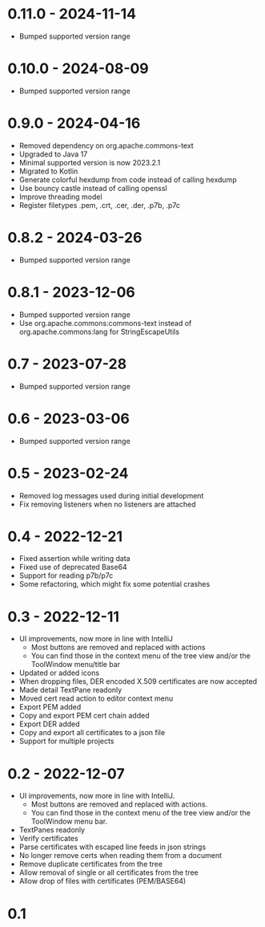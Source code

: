 # 0.11.0 - 2024-11-14

* Bumped supported version range

# 0.10.0 - 2024-08-09

* Bumped supported version range

# 0.9.0 - 2024-04-16

* Removed dependency on org.apache.commons-text
* Upgraded to Java 17
* Minimal supported version is now 2023.2.1
* Migrated to Kotlin
* Generate colorful hexdump from code instead of calling hexdump
* Use bouncy castle instead of calling openssl
* Improve threading model
* Register filetypes .pem, .crt, .cer, .der, .p7b, .p7c

# 0.8.2 - 2024-03-26

* Bumped supported version range

# 0.8.1 - 2023-12-06

* Bumped supported version range
* Use org.apache.commons:commons-text instead of org.apache.commons:lang for StringEscapeUtils

# 0.7 - 2023-07-28

* Bumped supported version range

# 0.6 - 2023-03-06

* Bumped supported version range

# 0.5 - 2023-02-24

* Removed log messages used during initial development
* Fix removing listeners when no listeners are attached

# 0.4 - 2022-12-21

* Fixed assertion while writing data
* Fixed use of deprecated Base64 
* Support for reading p7b/p7c
* Some refactoring, which might fix some potential crashes

# 0.3 - 2022-12-11

* UI improvements, now more in line with IntelliJ
    * Most buttons are removed and replaced with actions
    * You can find those in the context menu of the tree view and/or the ToolWindow menu/title bar
* Updated or added icons
* When dropping files, DER encoded X.509 certificates are now accepted
* Made detail TextPane readonly
* Moved cert read action to editor context menu
* Export PEM added
* Copy and export PEM cert chain added
* Export DER added
* Copy and export all certificates to a json file
* Support for multiple projects

# 0.2 - 2022-12-07

* UI improvements, now more in line with IntelliJ.
  * Most buttons are removed and replaced with actions.
  * You can find those in the context menu of the tree view and/or the ToolWindow menu bar. 
* TextPanes readonly
* Verify certificates
* Parse certificates with escaped line feeds in json strings
* No longer remove certs when reading them from a document
* Remove duplicate certificates from the tree
* Allow removal of single or all certificates from the tree
* Allow drop of files with certificates (PEM/BASE64)

# 0.1